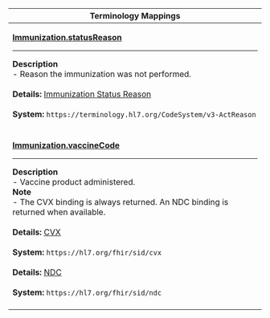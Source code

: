 |Terminology Mappings|
|---|
|<p>**[Immunization.statusReason](https://www.hl7.org/fhir/r4/immunization-definitions.html#Immunization.statusReason)**<hr>**Description**<br>- Reason the immunization was not performed.<br><br>**Details:** [Immunization Status Reason](https://hl7.org/fhir/r4/valueset-immunization-status-reason.html)<br><br>**System:** `https://terminology.hl7.org/CodeSystem/v3-ActReason`<br><br>|
|<p>**[Immunization.vaccineCode](https://www.hl7.org/fhir/r4/immunization-definitions.html#Immunization.vaccineCode)**<hr>**Description**<br>- Vaccine product administered.<br>**Note**<br>- The CVX binding is always returned. An NDC binding is returned when available.<br><br>**Details:** [CVX](https://hl7.org/fhir/r4/cvx.html)<br><br>**System:** `https://hl7.org/fhir/sid/cvx`<br><br>**Details:** [NDC](https://hl7.org/fhir/r4/ndc.html)<br><br>**System:** `https://hl7.org/fhir/sid/ndc`<br><br>|
